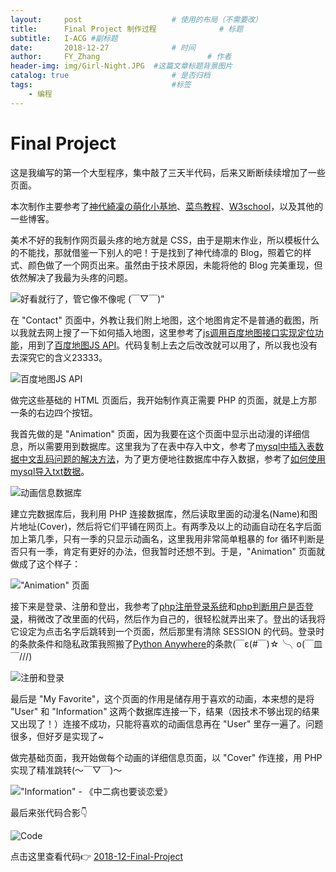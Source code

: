 ```yaml
---
layout:     post   				    # 使用的布局（不需要改）
title:      Final Project 制作过程				# 标题 
subtitle:   I-ACG #副标题
date:       2018-12-27 				# 时间
author:     FY_Zhang 						# 作者
header-img: img/Girl-Night.JPG 	#这篇文章标题背景图片
catalog: true 						# 是否归档
tags:								#标签
    - 编程
---
```

# Final Project

这是我编写的第一个大型程序，集中敲了三天半代码，后来又断断续续增加了一些页面。


本次制作主要参考了<a href = "https://lolico.moe/" target = "_blank">神代綺凜の萌化小基地</a>、<a href = "http://www.runoob.com/" target = "_blank">菜鸟教程</a>、<a href = "http://www.w3school.com.cn/index.html" target = "_blank">W3school</a>，以及其他的一些博客。

美术不好的我制作网页最头疼的地方就是 CSS，由于是期末作业，所以模板什么的不能找，那就借鉴一下别人的吧！于是找到了神代绮凛的 Blog，照着它的样式、颜色做了一个网页出来。虽然由于技术原因，未能将他的 Blog 完美重现，但依然解决了我最为头疼的问题。

![好看就行了，管它像不像呢 (￣▽￣)"](https://raw.githubusercontent.com/FY-Zhang/FY-Zhang.github.io/master/img/FinalProject/HomePage-Contrast.JPG "好看就行了，管它像不像呢 (￣▽￣)")

在 "Contact" 页面中，外教让我们附上地图，这个地图肯定不是普通的截图，所以我就去网上搜了一下如何插入地图，这里参考了<a href = "https://blog.csdn.net/wyl1401672169/article/details/79021112" target = "_blank">js调用百度地图接口实现定位功能</a>，用到了<a href = "http://lbsyun.baidu.com/index.php?title=jspopular">百度地图JS API</a>。代码复制上去之后改改就可以用了，所以我也没有去深究它的含义23333。

![百度地图JS API](https://raw.githubusercontent.com/FY-Zhang/FY-Zhang.github.io/master/img/FinalProject/JsAPI.GIF "百度地图JS API")

做完这些基础的 HTML 页面后，我开始制作真正需要 PHP 的页面，就是上方那一条的右边四个按钮。

我首先做的是 "Animation" 页面，因为我要在这个页面中显示出动漫的详细信息，所以需要用到数据库。这里我为了在表中存入中文，参考了<a href = "https://www.jb51.net/article/147131.htm" target = "_blank">mysql中插入表数据中文乱码问题的解决方法</a>，为了更方便地往数据库中存入数据，参考了<a href = "https://blog.csdn.net/qq_36832411/article/details/76619663" target = "_blank">如何使用mysql导入txt数据</a>。

![动画信息数据库](https://raw.githubusercontent.com/FY-Zhang/FY-Zhang.github.io/master/img/FinalProject/Database-txt.GIF "动画信息数据库")

建立完数据库后，我利用 PHP 连接数据库，然后读取里面的动漫名(Name)和图片地址(Cover)，然后将它们平铺在网页上。有两季及以上的动画自动在名字后面加上第几季，只有一季的只显示动画名，这里我用非常简单粗暴的 for 循环判断是否只有一季，肯定有更好的办法，但我暂时还想不到。于是，"Animation" 页面就做成了这个样子：

!["Animation" 页面](https://raw.githubusercontent.com/FY-Zhang/FY-Zhang.github.io/master/img/FinalProject/Animation.jpg '自我感觉还行的 "Animation" 页面')

接下来是登录、注册和登出，我参考了<a href = "https://www.cnblogs.com/leinov/p/3745401.html" target = "_blank">php注册登录系统</a>和<a href = "https://zhidao.baidu.com/question/1882548854151467788.html" target = "_blank">php判断用户是否登录</a>，稍微改了改里面的代码，然后作为自己的，很轻松就弄出来了。登出的话我将它设定为点击名字后跳转到一个页面，然后那里有清除 SESSION 的代码。登录时的条款条件和隐私政策我照搬了<a href = "https://www.pythonanywhere.com/" target = "_blank">Python Anywhere</a>的条款(￣ε(#￣)☆╰╮o(￣皿￣///)

![注册和登录](https://raw.githubusercontent.com/FY-Zhang/FY-Zhang.github.io/master/img/FinalProject/Login-Signup.jpg "Log in 和 Sign up")

最后是 "My Favorite"，这个页面的作用是储存用于喜欢的动画，本来想的是将 "User" 和 "Information" 这两个数据库连接一下，结果（因技术不够出现的结果又出现了！）连接不成功，只能将喜欢的动画信息再在 "User" 里存一遍了。问题很多，但好歹是实现了~

做完基础页面，我开始做每个动画的详细信息页面，以 "Cover" 作连接，用 PHP 实现了精准跳转(～￣▽￣)～

!["Information" - 《中二病也要谈恋爱》](https://raw.githubusercontent.com/FY-Zhang/FY-Zhang.github.io/master/img/FinalProject/Information-zebyytla.JPG '"Information" - 《中二病也要谈恋爱》')

最后来张代码合影👇

![Code](https://raw.githubusercontent.com/FY-Zhang/FY-Zhang.github.io/master/img/FinalProject/Website-File.GIF)

点击这里查看代码👉 <a href = "https://github.com/FY-Zhang/2018-12-Final-Project" target = "_blank">2018-12-Final-Project</a>
